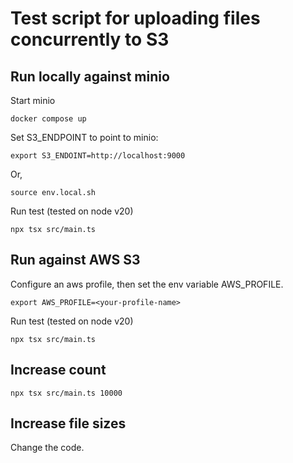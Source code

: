 # Test script for uploading files concurrently to S3

## Run locally against minio

Start minio

```
docker compose up
```

Set S3_ENDPOINT to point to minio:

```
export S3_ENDOINT=http://localhost:9000
```

Or,

```
source env.local.sh
```

Run test (tested on node v20)

```
npx tsx src/main.ts
```

## Run against AWS S3

Configure an aws profile, then set the env variable AWS_PROFILE.

```
export AWS_PROFILE=<your-profile-name>
```

Run test (tested on node v20)

```
npx tsx src/main.ts
```

## Increase count

```
npx tsx src/main.ts 10000
```

## Increase file sizes

Change the code.
